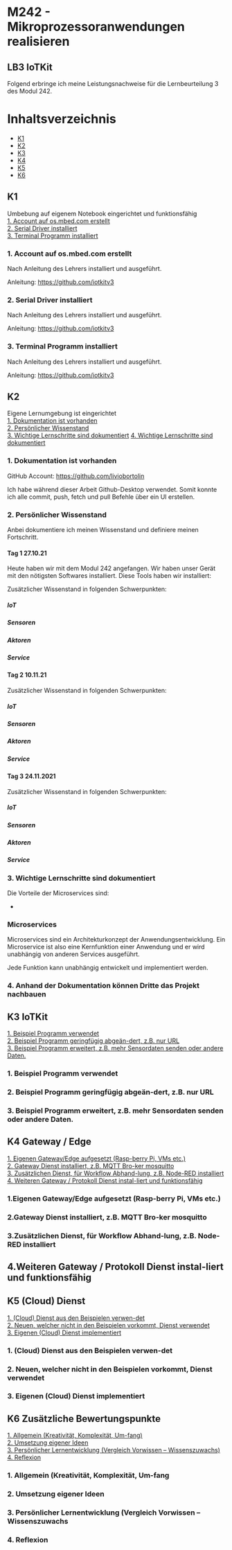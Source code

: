 # M242 - Mikroprozessoranwendungen realisieren


## LB3 IoTKit

Folgend erbringe ich meine Leistungsnachweise für die Lernbeurteilung 3 des Modul 242. 

# Inhaltsverzeichnis
- [K1](#K1)
- [K2](#K2)
- [K3](#K3)
- [K4](#K4)
- [K5](#K5)
- [K6](#K6)


## K1
Umbebung auf eigenem Notebook eingerichtet und funktionsfähig<br/>
[1. Account auf os.mbed.com erstellt](#1-Account-auf-os.mbed.com-erstellt)<br/> 
[2. Serial Driver installiert](#2-Serial-Driver-installiert)<br/>
[3. Terminal Programm installiert](#3-Terminal-Programm-installiert)<br/>

### 1. Account auf os.mbed.com erstellt

Nach Anleitung des Lehrers installiert und ausgeführt.

Anleitung: https://github.com/iotkitv3

### 2. Serial Driver installiert

Nach Anleitung des Lehrers installiert und ausgeführt.

Anleitung: https://github.com/iotkitv3

### 3. Terminal Programm installiert

Nach Anleitung des Lehrers installiert und ausgeführt.

Anleitung: https://github.com/iotkitv3



## K2
Eigene Lernumgebung ist eingerichtet<br/>
[1. Dokumentation ist vorhanden](#1-dokumentation-ist-vorhanden)<br/>
[2. Persönlicher Wissenstand](#2-persönlicher-wissenstand)<br/>
[3. Wichtige Lernschritte sind dokumentiert](#3-wichtige-lernschritte-sind-dokumentiert)
[4. Wichtige Lernschritte sind dokumentiert](#4-Anhand-der-Dokumentation-können-Dritte-das-Projekt-nachbauen)

### 1. Dokumentation ist vorhanden

GitHub Account: https://github.com/liviobortolin

Ich habe während dieser Arbeit Github-Desktop verwendet. Somit konnte ich alle commit, push, fetch und pull Befehle über ein UI erstellen.


### 2. Persönlicher Wissenstand

Anbei dokumentiere ich meinen Wissenstand und definiere meinen Fortschritt.

#### Tag 1 27.10.21

Heute haben wir mit dem Modul 242 angefangen. Wir haben unser Gerät mit den nötigsten Softwares installiert. 
Diese Tools haben wir installiert:

Zusätzlicher Wissenstand in folgenden Schwerpunkten: 

##### IoT



##### Sensoren



##### Aktoren



##### Service




#### Tag 2 10.11.21


Zusätzlicher Wissenstand in folgenden Schwerpunkten: 

##### IoT



##### Sensoren



##### Aktoren



##### Service


#### Tag 3 24.11.2021



Zusätzlicher Wissenstand in folgenden Schwerpunkten: 

##### IoT



##### Sensoren



##### Aktoren



##### Service




### 3. Wichtige Lernschritte sind dokumentiert

Die Vorteile der Microservices sind:

- 


### Microservices
Microservices sind ein Architekturkonzept der Anwendungsentwicklung. Ein Microservice ist also eine Kernfunktion einer Anwendung und er wird unabhängig von anderen Services ausgeführt.

Jede Funktion kann unabhängig entwickelt und implementiert werden.

### 4. Anhand der Dokumentation können Dritte das Projekt nachbauen




## K3 IoTKit
[1. Beispiel Programm verwendet](#1-Beispiel-Programm-verwendet)<br/>
[2. Beispiel Programm geringfügig abgeän-dert, z.B. nur URL](#2-Beispiel-Programm-geringfügig-abgeändert,-z.B.-nur-URL)<br/>
[3. Beispiel Programm erweitert, z.B. mehr Sensordaten senden oder andere Daten.](#3-Beispiel-Programm-erweitert,-z.B.-mehr-Sensordaten-senden-oder-andere-Daten.)<br/>


### 1. Beispiel Programm verwendet




### 2. Beispiel Programm geringfügig abgeän-dert, z.B. nur URL



### 3. Beispiel Programm erweitert, z.B. mehr Sensordaten senden oder andere Daten.




## K4 Gateway / Edge
[1. Eigenen Gateway/Edge aufgesetzt (Rasp-berry Pi, VMs etc.)](#1-Eigenen-Gateway/Edge-aufgesetzt-(Rasp-berry-Pi,-VMs-etc.))<br/>
[2. Gateway Dienst installiert, z.B. MQTT Bro-ker mosquitto](#2-Gateway-Dienst-installiert,-z.B.-MQTT-Bro-ker-mosquitto)<br/>
[3. Zusätzlichen Dienst, für Workflow Abhand-lung, z.B. Node-RED installiert](#3-Zusätzlichen-Dienst,-für-Workflow-Abhand-lung,-z.B.-Node-RED-installiert)
[4. Weiteren Gateway / Protokoll Dienst instal-liert und funktionsfähig](#4-Weiteren-Gateway-/-Protokoll-Dienst-installiert-und-funktionsfähig)



### 1.Eigenen Gateway/Edge aufgesetzt (Rasp-berry Pi, VMs etc.)



### 2.Gateway Dienst installiert, z.B. MQTT Bro-ker mosquitto



### 3.Zusätzlichen Dienst, für Workflow Abhand-lung, z.B. Node-RED installiert



## 4.Weiteren Gateway / Protokoll Dienst instal-liert und funktionsfähig


## K5 (Cloud) Dienst
[1. (Cloud) Dienst aus den Beispielen verwen-det](#1-(Cloud)-Dienst-aus-den-Beispielen-verwen-det)<br/>
[2. Neuen, welcher nicht in den Beispielen vorkommt, Dienst verwendet](#2-Neuen,-welcher-nicht-in-den-Beispielen-vorkommt,-Dienst-verwendet)<br/>
[3. Eigenen (Cloud) Dienst implementiert](#3-Eigenen-(Cloud)-Dienst-implementiert)<br/>

### 1. (Cloud) Dienst aus den Beispielen verwen-det



### 2. Neuen, welcher nicht in den Beispielen vorkommt, Dienst verwendet



### 3. Eigenen (Cloud) Dienst implementiert



## K6 Zusätzliche Bewertungspunkte
[1. Allgemein (Kreativität, Komplexität, Um-fang)](#1-Allgemein-(Kreativität,-Komplexität,-Um-fang))<br/>
[2. Umsetzung eigener Ideen](#2-Umsetzung-eigener-Ideen)<br/>
[3. Persönlicher Lernentwicklung (Vergleich Vorwissen – Wissenszuwachs)](#3-Persönlicher-Lernentwicklung-(Vergleich-Vorwissen–Wissenszuwachs))<br/>
[4. Reflexion](#4-Reflexion)<br/>

### 1. Allgemein (Kreativität, Komplexität, Um-fang

### 2. Umsetzung eigener Ideen

### 3. Persönlicher Lernentwicklung (Vergleich Vorwissen – Wissenszuwachs

### 4. Reflexion